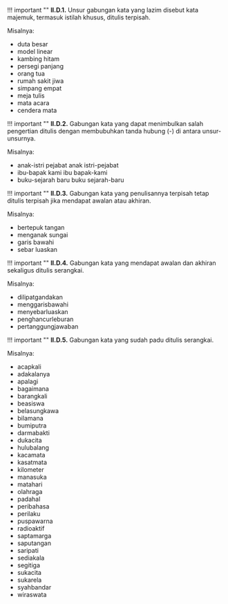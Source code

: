 !!! important ""
	**II.D.1.** Unsur gabungan kata yang lazim disebut kata majemuk, termasuk istilah khusus, ditulis terpisah.

Misalnya:

- duta besar 
- model linear
- kambing hitam 
- persegi panjang
- orang tua 
- rumah sakit jiwa
- simpang empat 
- meja tulis
- mata acara 
- cendera mata

!!! important ""
	**II.D.2.** Gabungan kata yang dapat menimbulkan salah pengertian ditulis dengan membubuhkan tanda hubung (-) di antara unsur-unsurnya.

Misalnya:

- anak-istri pejabat anak istri-pejabat
- ibu-bapak kami ibu bapak-kami
- buku-sejarah baru buku sejarah-baru

!!! important ""
	**II.D.3.** Gabungan kata yang penulisannya terpisah tetap ditulis terpisah jika mendapat awalan atau akhiran.

Misalnya:

- bertepuk tangan
- menganak sungai
- garis bawahi
- sebar luaskan

!!! important ""
	**II.D.4.** Gabungan kata yang mendapat awalan dan akhiran sekaligus ditulis serangkai.

Misalnya:

- dilipatgandakan
- menggarisbawahi
- menyebarluaskan
- penghancurleburan
- pertanggungjawaban

!!! important ""
	**II.D.5.** Gabungan kata yang sudah padu ditulis serangkai.

Misalnya:

- acapkali
- adakalanya
- apalagi
- bagaimana
- barangkali
- beasiswa
- belasungkawa
- bilamana
- bumiputra
- darmabakti
- dukacita
- hulubalang
- kacamata
- kasatmata
- kilometer
- manasuka
- matahari
- olahraga
- padahal
- peribahasa
- perilaku
- puspawarna
- radioaktif
- saptamarga
- saputangan
- saripati
- sediakala
- segitiga
- sukacita
- sukarela
- syahbandar
- wiraswata
